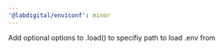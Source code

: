 ```yaml
---
'@labdigital/enviconf': minor
---
```


Add optional options to .load() to specifiy path to load .env from
